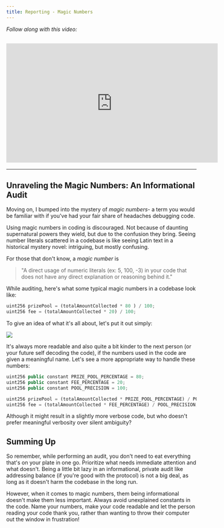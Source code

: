 ```yaml
---
title: Reporting - Magic Numbers
---
```


_Follow along with this video:_

## <iframe width="560" height="315" src="https://youtu.be/KDh-jSmIOgA" title="YouTube Player" frameborder="0" allow="accelerometer; autoplay; clipboard-write; encrypted-media; gyroscope; picture-in-picture; web-share" allowfullscreen></iframe>

---

## Unraveling the Magic Numbers: An Informational Audit

Moving on, I bumped into the mystery of _magic numbers_- a term you would be familiar with if you've had your fair share of headaches debugging code.

Using magic numbers in coding is discouraged. Not because of daunting supernatural powers they wield, but due to the confusion they bring. Seeing number literals scattered in a codebase is like seeing Latin text in a historical mystery novel: intriguing, but mostly confusing.

For those that don't know, a _magic number_ is

> "A direct usage of numeric literals (ex: 5, 100, -3) in your code that does not have any direct explanation or reasoning behind it."

While auditing, here's what some typical magic numbers in a codebase look like:

```js
uint256 prizePool = (totalAmountCollected * 80 ) / 100;
uint256 fee = (totalAmountCollected * 20) / 100;
```

To give an idea of what it's all about, let's put it out simply:

![](https://cdn.videotap.com/ivNThteq2BkoEFoA1o4y-54.71.png)

It's always more readable and also quite a bit kinder to the next person (or your future self decoding the code), if the numbers used in the code are given a meaningful name. Let's see a more appropriate way to handle these numbers:

```js
uint256 public constant PRIZE_POOL_PERCENTAGE = 80;
uint256 public constant FEE_PERCENTAGE = 20;
uint256 public constant POOL_PRECISION = 100;

uint256 prizePool = (totalAmountCollected * PRIZE_POOL_PERCENTAGE) / POOL_PRECISION;
uint256 fee = (totalAmountCollected * FEE_PERCENTAGE) / POOL_PRECISION;
```

Although it might result in a slightly more verbose code, but who doesn't prefer meaningful verbosity over silent ambiguity?

## Summing Up

So remember, while performing an audit, you don't need to eat everything that's on your plate in one go. Prioritize what needs immediate attention and what doesn't. Being a little bit lazy in an informational, private audit like addressing balance (if you're good with the protocol) is not a big deal, as long as it doesn't harm the codebase in the long run.

However, when it comes to magic numbers, them being informational doesn't make them less important. Always avoid unexplained constants in the code. Name your numbers, make your code readable and let the person reading your code thank you, rather than wanting to throw their computer out the window in frustration!
